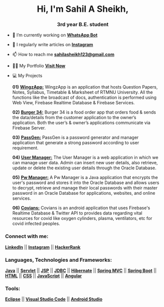 <h1 align="center">Hi, I'm Sahil A Sheikh,</h1>
<h3 align="center">3rd year B.E. student</h3>

- 🔭 I’m currently working on [**WhatsApp Bot**](https://github.com/sahilasheikh/WhatsAsenaDuplicated)

- 📝 I regularly write articles on [**Instagram**](https://instagram.com/sahil.asheikh)

- 📫 How to reach me **sahilasheikh123@gmail.com**

- 👨‍💻 My Portfolio [**Visit Now**](https://begawo.herokuapp.com/)

- 💻 My Projects

  **01)** [**WingzApp:**](https://github.com/sahilasheikh/WingzApp) WingzApp is an application that hosts Question Papers, Notes, Syllabus, Timetable & Marksheet of RTMNU University. All the functions like the broadcast of docs, authentication is performed using Web View, Firebase Realtime Database & Firebase Services.
  
  **02)** [**Burger 34:**](https://github.com/sahilasheikh/Burger-34) Burger 34 is a food order app that orders food & sends the data/details from the customer application to the owner’s application. Both the user’s & owner’s applications communicate via Firebase Server.
  
  **03)** [**PassGen:**](https://github.com/sahilasheikh/Pass-Gen) PassGen is a password generator and manager application that generate a strong password according to user requirement.

  **04)** [**User Manager:**](https://github.com/sahilasheikh/User-Manager) The User Manager is a web application in which we can manage user data. Admin can insert new user details, also retrieve, update or delete the existing user details through the Oracle Database.

  **05)** [**Pw Manager:**](https://github.com/sahilasheikh/Pw-Manager) A Pw Manager is a Java application that encrypts the user's password and stores it into the Oracle Database and allows users to decrypt, retrieve and manage their local passwords with their master password in an Oracle Database for applications, websites, and online services.
  
  **06)** [**Covians:**](https://github.com/sahilasheikh/Covians) Covians is an android application that uses Firebase's Realtime Database & Twitter API  to provides data regarding vital resources for covid like oxygen cylinders, plasma, ventilators, etc for covid infected peoples.

<h3 align="left">Connect with me:</h3>
<p align="left">

[**LinkedIn**](https://linkedin.com/in/sahilasheikh) || 
[**Instagram**](https://instagram.com/sahil.ashiekh) || 
[**HackerRank**](https://www.hackerrank.com/sahilasheikh)
</p>


<h3 align="left">Languages, Technologies and Frameworks:</h3>
<p align="left">

[**Java**]() || 
[**Servlet**]() || 
[**JSP**]() || 
[**JDBC**]() || 
[**Hibernate**]() || 
[**Spring MVC**]() || 
[**Spring Boot**]() || 
[**HTML**]() || 
[**CSS**]() || 
[**JavaScript**]() || 
[**Angular**]()

</p>

<h3 align="left">Tools:</h3>
<p align="left">

[**Eclipse**]() || 
[**Visual Studio Code**]() || 
[**Android Studio**]()
</p>

